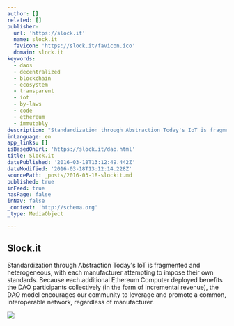 ```yaml
---
author: []
related: []
publisher:
  url: 'https://slock.it'
  name: slock.it
  favicon: 'https://slock.it/favicon.ico'
  domain: slock.it
keywords:
  - daos
  - decentralized
  - blockchain
  - ecosystem
  - transparent
  - iot
  - by-laws
  - code
  - ethereum
  - immutably
description: "Standardization through Abstraction Today's IoT is fragmented and heterogeneous, with each manufacturer attempting to impose their own standards. Because each additional Ethereum Computer deployed benefits the DAO participants collectively (in the form of incremental revenue), the DAO model encourages our community to leverage and promote a common, interoperable network, regardless of manufacturer."
inLanguage: en
app_links: []
isBasedOnUrl: 'https://slock.it/dao.html'
title: Slock.it
datePublished: '2016-03-18T13:12:49.442Z'
dateModified: '2016-03-18T13:12:14.228Z'
sourcePath: _posts/2016-03-18-slockit.md
published: true
inFeed: true
hasPage: false
inNav: false
_context: 'http://schema.org'
_type: MediaObject

---
```

<article style=""><h1>Slock.it</h1><p>Standardization through Abstraction Today's IoT is fragmented and heterogeneous, with each manufacturer attempting to impose their own standards. Because each additional Ethereum Computer deployed benefits the DAO participants collectively (in the form of incremental revenue), the DAO model encourages our community to leverage and promote a common, interoperable network, regardless of manufacturer.</p><img src="https://slock.it/img/dao.jpg" /></article>
